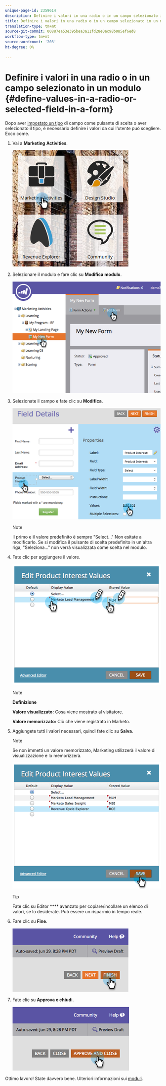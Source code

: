```yaml
---
unique-page-id: 2359614
description: Definire i valori in una radio o in un campo selezionato in un modulo - Documenti Marketo - Documentazione prodotto
title: Definire i valori in una radio o in un campo selezionato in un modulo
translation-type: tm+mt
source-git-commit: 00887ea53e395bea3a11fd28e0ac98b085ef6ed8
workflow-type: tm+mt
source-wordcount: '203'
ht-degree: 0%

---
```



# Definire i valori in una radio o in un campo selezionato in un modulo {#define-values-in-a-radio-or-selected-field-in-a-form}

Dopo aver [impostato un tipo](../../../../product-docs/administration/field-management/change-the-type-of-a-marketo-custom-field.md) di campo come pulsante di scelta o aver selezionato il tipo, è necessario definire i valori da cui l&#39;utente può scegliere. Ecco come.

1. Vai a **Marketing** **Activities**.

   ![](assets/ma.png)

1. Selezionare il modulo e fare clic su **Modifica** **modulo**.

   ![](assets/image2014-9-15-16-3a28-3a56.png)

1. Selezionate il campo e fate clic su **Modifica**.

   ![](assets/image2014-9-15-16-3a29-3a6.png)

   >[!NOTE]
   >
   >Il primo e il valore predefinito è sempre &quot;Select...&quot; Non esitate a modificarlo. Se si modifica il pulsante di scelta predefinito in un&#39;altra riga, &quot;Seleziona...&quot; non verrà visualizzata come scelta nel modulo.

1. Fate clic per aggiungere il valore.

   ![](assets/image2014-9-15-16-3a29-3a18.png)

   >[!NOTE]
   >
   >**Definizione**
   >
   >
   >**Valore visualizzato:** Cosa viene mostrato al visitatore.
   >
   >
   >**Valore memorizzato:** Ciò che viene registrato in Marketo.

1. Aggiungete tutti i valori necessari, quindi fate clic su **Salva**.

   >[!NOTE]
   >
   >Se non immetti un valore memorizzato, Marketing utilizzerà il valore di visualizzazione e lo memorizzerà.

   ![](assets/image2014-9-15-16-3a29-3a30.png)

   >[!TIP]
   >
   >Fate clic su Editor **** avanzato per copiare/incollare un elenco di valori, se lo desiderate. Può essere un risparmio in tempo reale.

1. Fare clic su **Fine**.

   ![](assets/image2014-9-15-16-3a29-3a43.png)

1. Fate clic su **Approva e chiudi**.

   ![](assets/image2014-9-15-16-3a29-3a57.png)

Ottimo lavoro! State davvero bene. Ulteriori informazioni sui [moduli](http://docs.marketo.com/display/docs/forms).
